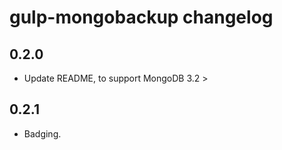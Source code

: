 # gulp-mongobackup changelog

## 0.2.0

- Update README, to support MongoDB 3.2 >

## 0.2.1

- Badging.